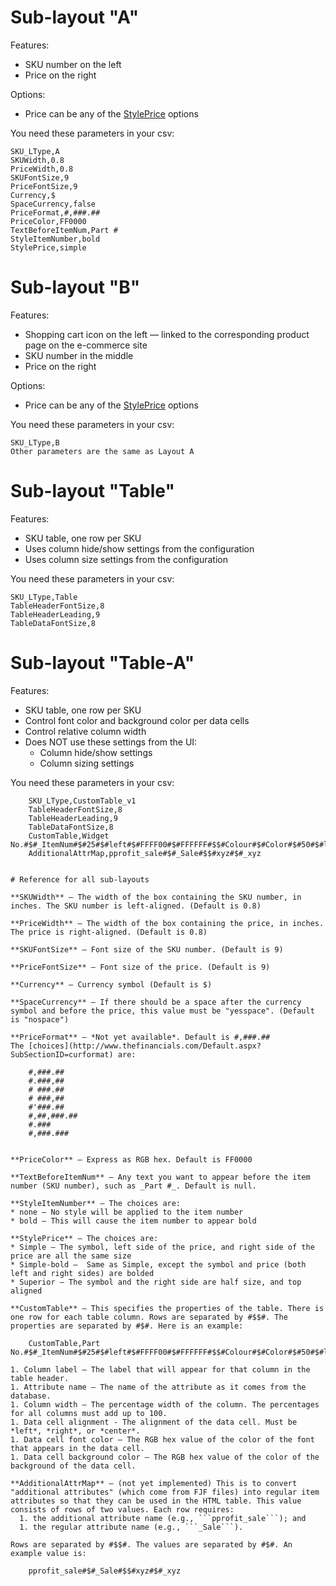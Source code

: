 # Sub-layout "A"
Features:
* SKU number on the left
* Price on the right

Options:
* Price can be any of the [StylePrice](../wiki/Configuration-of-SKU-Price-Sub-layouts) options

You need these parameters in your csv:

    SKU_LType,A
    SKUWidth,0.8
    PriceWidth,0.8
    SKUFontSize,9
    PriceFontSize,9
    Currency,$
    SpaceCurrency,false
    PriceFormat,#,###.##
    PriceColor,FF0000
    TextBeforeItemNum,Part #
    StyleItemNumber,bold
    StylePrice,simple

# Sub-layout "B"
Features:
* Shopping cart icon on the left — linked to the corresponding product page on the e-commerce site
* SKU number in the middle
* Price on the right

Options:
* Price can be any of the [StylePrice](../wiki/Configuration-of-SKU-Price-Sub-layouts) options

You need these parameters in your csv:

    SKU_LType,B
    Other parameters are the same as Layout A

# Sub-layout "Table"
Features:
* SKU table, one row per SKU
* Uses column hide/show settings from the configuration
* Uses column size settings from the configuration

You need these parameters in your csv:

    SKU_LType,Table
    TableHeaderFontSize,8  
    TableHeaderLeading,9  
    TableDataFontSize,8  

# Sub-layout "Table-A"
Features:
* SKU table, one row per SKU
* Control font color and background color per data cells
* Control relative column width
* Does NOT use these settings from the UI:
  * Column hide/show settings
  * Column sizing settings

You need these parameters in your csv:
```
    SKU_LType,CustomTable_v1
    TableHeaderFontSize,8  
    TableHeaderLeading,9  
    TableDataFontSize,8  
    CustomTable,Widget No.#$#_ItemNum#$#25#$#left#$#FFFF00#$#FFFFFF#$$#Colour#$#Color#$#50#$#left#$#000000#$#FFFFFF#$$#Biomass#$#Weight#$#25#$#center#$#00ffff#$#FFFFFF
    AdditionalAttrMap,pprofit_sale#$#_Sale#$$#xyz#$#_xyz


# Reference for all sub-layouts

**SKUWidth** — The width of the box containing the SKU number, in inches. The SKU number is left-aligned. (Default is 0.8)

**PriceWidth** — The width of the box containing the price, in inches. The price is right-aligned. (Default is 0.8)

**SKUFontSize** — Font size of the SKU number. (Default is 9)

**PriceFontSize** — Font size of the price. (Default is 9)

**Currency** — Currency symbol (Default is $)

**SpaceCurrency** — If there should be a space after the currency symbol and before the price, this value must be "yesspace". (Default is "nospace")

**PriceFormat** — *Not yet available*. Default is #,###.##
The [choices](http://www.thefinancials.com/Default.aspx?SubSectionID=curformat) are:

    #,###.##
    #.###,##
    # ###.##
    # ###,##
    #'###.##
    #,##,###.##
    #.###
    #,###.###


**PriceColor** — Express as RGB hex. Default is FF0000

**TextBeforeItemNum** — Any text you want to appear before the item number (SKU number), such as _Part #_. Default is null.

**StyleItemNumber** — The choices are:
* none — No style will be applied to the item number
* bold — This will cause the item number to appear bold

**StylePrice** — The choices are:
* Simple — The symbol, left side of the price, and right side of the price are all the same size
* Simple-bold —  Same as Simple, except the symbol and price (both left and right sides) are bolded
* Superior — The symbol and the right side are half size, and top aligned

**CustomTable** — This specifies the properties of the table. There is one row for each table column. Rows are separated by #$$#. The properties are separated by #$#. Here is an example:

    CustomTable,Part No.#$#_ItemNum#$#25#$#left#$#FFFF00#$#FFFFFF#$$#Colour#$#Color#$#50#$#left#$#000000#$#FFFFFF#$$#Biomass#$#Weight#$#25#$#center#$#00ffff#$#FFFFFF

1. Column label — The label that will appear for that column in the table header.
1. Attribute name — The name of the attribute as it comes from the database.
1. Column width — The percentage width of the column. The percentages for all columns must add up to 100.
1. Data cell alignment - The alignment of the data cell. Must be *left*, *right*, or *center*.
1. Data cell font color — The RGB hex value of the color of the font that appears in the data cell.
1. Data cell background color — The RGB hex value of the color of the background of the data cell.

**AdditionalAttrMap** — (not yet implemented) This is to convert "additional attributes" (which come from FJF files) into regular item attributes so that they can be used in the HTML table. This value consists of rows of two values. Each row requires:  
  1. the additional attribute name (e.g., ```pprofit_sale```); and  
  1. the regular attribute name (e.g., ```_Sale```).

Rows are separated by #$$#. The values are separated by #$#. An example value is:

    pprofit_sale#$#_Sale#$$#xyz#$#_xyz
